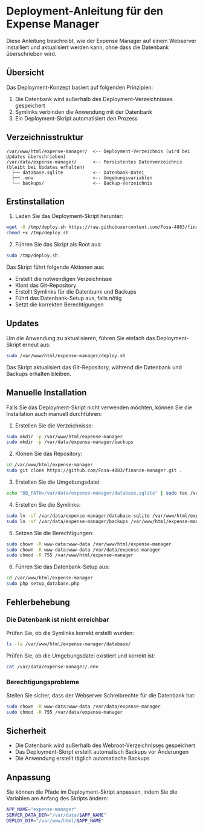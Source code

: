 # Deployment-Anleitung für den Expense Manager

Diese Anleitung beschreibt, wie der Expense Manager auf einem Webserver installiert und aktualisiert werden kann, ohne dass die Datenbank überschrieben wird.

## Übersicht

Das Deployment-Konzept basiert auf folgenden Prinzipien:

1. Die Datenbank wird außerhalb des Deployment-Verzeichnisses gespeichert
2. Symlinks verbinden die Anwendung mit der Datenbank
3. Ein Deployment-Skript automatisiert den Prozess

## Verzeichnisstruktur

```
/var/www/html/expense-manager/  <-- Deployment-Verzeichnis (wird bei Updates überschrieben)
/var/data/expense-manager/      <-- Persistentes Datenverzeichnis (bleibt bei Updates erhalten)
  ├── database.sqlite           <-- Datenbank-Datei
  ├── .env                      <-- Umgebungsvariablen
  └── backups/                  <-- Backup-Verzeichnis
```

## Erstinstallation

1. Laden Sie das Deployment-Skript herunter:

```bash
wget -O /tmp/deploy.sh https://raw.githubusercontent.com/Fosa-4083/finance-manager/main/deploy.sh
chmod +x /tmp/deploy.sh
```

2. Führen Sie das Skript als Root aus:

```bash
sudo /tmp/deploy.sh
```

Das Skript führt folgende Aktionen aus:
- Erstellt die notwendigen Verzeichnisse
- Klont das Git-Repository
- Erstellt Symlinks für die Datenbank und Backups
- Führt das Datenbank-Setup aus, falls nötig
- Setzt die korrekten Berechtigungen

## Updates

Um die Anwendung zu aktualisieren, führen Sie einfach das Deployment-Skript erneut aus:

```bash
sudo /var/www/html/expense-manager/deploy.sh
```

Das Skript aktualisiert das Git-Repository, während die Datenbank und Backups erhalten bleiben.

## Manuelle Installation

Falls Sie das Deployment-Skript nicht verwenden möchten, können Sie die Installation auch manuell durchführen:

1. Erstellen Sie die Verzeichnisse:

```bash
sudo mkdir -p /var/www/html/expense-manager
sudo mkdir -p /var/data/expense-manager/backups
```

2. Klonen Sie das Repository:

```bash
cd /var/www/html/expense-manager
sudo git clone https://github.com/Fosa-4083/finance-manager.git .
```

3. Erstellen Sie die Umgebungsdatei:

```bash
echo "DB_PATH=/var/data/expense-manager/database.sqlite" | sudo tee /var/data/expense-manager/.env
```

4. Erstellen Sie die Symlinks:

```bash
sudo ln -sf /var/data/expense-manager/database.sqlite /var/www/html/expense-manager/database/database.sqlite
sudo ln -sf /var/data/expense-manager/backups /var/www/html/expense-manager/database/backups
```

5. Setzen Sie die Berechtigungen:

```bash
sudo chown -R www-data:www-data /var/www/html/expense-manager
sudo chown -R www-data:www-data /var/data/expense-manager
sudo chmod -R 755 /var/www/html/expense-manager
```

6. Führen Sie das Datenbank-Setup aus:

```bash
cd /var/www/html/expense-manager
sudo php setup_database.php
```

## Fehlerbehebung

### Die Datenbank ist nicht erreichbar

Prüfen Sie, ob die Symlinks korrekt erstellt wurden:

```bash
ls -la /var/www/html/expense-manager/database/
```

Prüfen Sie, ob die Umgebungsdatei existiert und korrekt ist:

```bash
cat /var/data/expense-manager/.env
```

### Berechtigungsprobleme

Stellen Sie sicher, dass der Webserver Schreibrechte für die Datenbank hat:

```bash
sudo chown -R www-data:www-data /var/data/expense-manager
sudo chmod -R 755 /var/data/expense-manager
```

## Sicherheit

- Die Datenbank wird außerhalb des Webroot-Verzeichnisses gespeichert
- Das Deployment-Skript erstellt automatisch Backups vor Änderungen
- Die Anwendung erstellt täglich automatische Backups

## Anpassung

Sie können die Pfade im Deployment-Skript anpassen, indem Sie die Variablen am Anfang des Skripts ändern:

```bash
APP_NAME="expense-manager"
SERVER_DATA_DIR="/var/data/$APP_NAME"
DEPLOY_DIR="/var/www/html/$APP_NAME"
``` 
